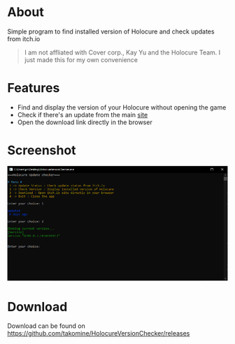﻿# About
Simple program to find installed version of Holocure and check updates from itch.io

> I am not affliated with Cover corp., Kay Yu and the Holocure Team. I just made this for my own convenience

# Features
* Find and display the version of your Holocure without opening the game
* Check if there's an update from the main [site](https://kay-yu.itch.io/holocure)
* Open the download link directly in the browser

# Screenshot
![sample](https://raw.githubusercontent.com/takomine/HolocureVersionChecker/main/sample.PNG)

# Download
Download can be found on https://github.com/takomine/HolocureVersionChecker/releases
